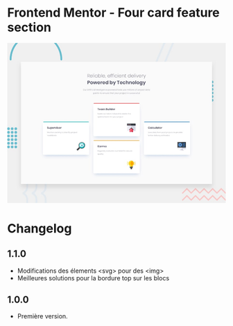 # Frontend Mentor - Four card feature section

![Design preview for the Four card feature section coding challenge](./design/desktop-preview.jpg)

# Changelog

## 1.1.0

- Modifications des élements &lt;svg> pour des &lt;img>
- Meilleures solutions pour la bordure top sur les blocs

## 1.0.0

- Première version. 